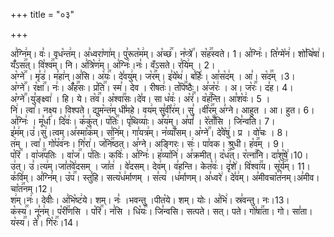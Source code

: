 +++
title = "०३"

+++


  
अ꣣ग्नि꣢म्। वः꣣। वृध꣡न्त꣢म्। अ꣣ध्वरा꣡णा꣢म्। पु꣣रूत꣡म꣢म्। अ꣡च्छ꣢꣯। न꣡प्त्रे꣢꣯। स꣡ह꣢꣯स्वते। 1।
अ꣣ग्निः꣢। ति꣣ग्मे꣡न꣢। शो꣣चि꣡षा꣢। यँ꣡ऽस꣢꣯त्। वि꣡श्व꣢꣯म्। नि। अ꣣त्रि꣡ण꣢म्। अ꣣ग्निः꣢।नः꣣। वँऽसते। र꣣यि꣢म् । 2।  
अ꣡ग्ने꣢꣯ । मृ꣣ड꣢। म꣣हा꣢न्।अ꣣सि। अ꣡यः꣢꣯। दे꣣वयु꣢म्। ज꣡र꣢꣯म्। इ꣣ये꣡थ꣢। ब꣣र्हिः꣢। आ꣣स꣡द꣢म् । आ꣣। स꣡द꣢꣯म् ।3।  
अ꣡ग्ने꣢꣯। र꣡क्षा꣢꣯। नः꣢। अँ꣡ह꣢꣯सः। प्र꣡ति꣢꣯। स्म꣣। देव । रीषतः꣢। त꣡पि꣢꣯ष्ठैः। अ꣣ज꣡रः꣢ । अ। ज꣡रः꣢꣯। द꣣ह। 4।  
अ꣡ग्ने꣢꣯।यु꣣ङ्क्ष्वा꣢ । हि। ये। त꣡व꣢꣯। अ꣡श्वा꣢꣯सः।दे꣣व। सा ध꣡वः꣢। अ꣡रं꣢꣯। व꣡ह꣢꣯न्ति। आ꣣श꣡वः꣢। 5 ।  
नि꣢। त्वा꣣। नक्ष्य। विश्पते। द्युम꣡न्त꣢म् धी꣣महे। वय꣢म् सु꣣वी꣡र꣢म्। सु꣣ ।वी꣡र꣢꣯म् अ꣣ग्ने। आहुत । आ। हुत। 6।  
अ꣣ग्निः꣢ । मू꣣र्धा꣢। दि꣣वः꣢। क꣣कु꣢त्। प꣡तिः꣢꣯। पृ꣣थिव्याः꣢। अ꣣य꣢म्। अ꣣पां꣢ । रे꣡ताँ꣢꣯सि । जि꣣न्वति। 7।  
इ꣣म꣢म्।उ꣣।सु꣢।त्वम्।अ꣣स्मा꣡क꣢म्। स꣣नि꣢म्। गा꣣यत्र꣢म्। न꣡व्याँ꣢꣯सम्। अ꣡ग्ने꣢꣯। दे꣣वे꣡षु꣢। प्र । वो꣣चः । 8।  
त꣢म् । त्वा꣣। गो꣣प꣡व꣢नः। गि꣣रा꣢। ज꣡नि꣢꣯ष्ठत्। अ꣣ग्ने। अङ्गिरः। सः꣢। पा꣣वक। श्रुधी। ह꣡व꣢꣯म् । 9।  
प꣡रि꣢꣯ । वा꣡ज꣢꣯पतिः । वा꣡ज꣢꣯। प꣣तिः। कविः꣢। अ꣣ग्निः꣢। ह꣣व्या꣡नि꣢। अ꣣क्रमीत्। द꣡ध꣢꣯त्। र꣡त्ना꣢꣯नि। दा꣣शु꣡षे꣢।10।  
उ꣢त्। उ꣣।त्य꣢म्।जा꣣त꣡वे꣢दसम् । जा꣣त꣢ । वे꣣दसम्। देव꣢म्। व꣣हन्ति। केत꣡वः꣢। दृ꣣शे꣢। वि꣡श्वा꣢꣯य। सू꣡र्य꣢꣯म्। 11।  
क꣣वि꣢म्। अ꣣ग्नि꣢म्। उ꣡प꣢꣯। स्तु꣣हि। सत्य꣡ध꣢र्माणम् । स꣣त्य꣢ ।ध꣣र्माणम्। अ꣣ध्वरे꣢। दे꣣व꣢म्। अ꣣मीवचा꣡त꣢नम्।अ꣣मीव। चा꣡त꣢꣯नम्।12।  
श꣢म्।नः꣢। देवीः꣢। अ꣣भि꣡ष्ट꣢ये। शम्। नः꣣ ।भवन्तु ।पीत꣡ये। शम्। योः। अ꣣भि꣢। स्र꣣वन्तु। नः।13।  
क꣡स्य꣢꣯। नू꣣न꣢म्। प꣡री꣢꣯णसि । प꣡रि꣢꣯। न꣣सि । धि꣡यः꣢꣯। जि꣣न्वसि। सत्पते। सत्। पते। गो꣡षा꣢꣯ता। गो। सा꣣ता। य꣡स्य꣢꣯। ते꣣। गि꣡रः꣢꣯।14।

